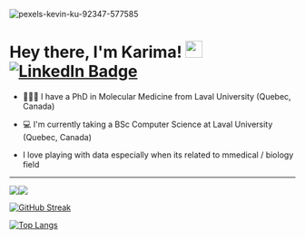 ![pexels-kevin-ku-92347-577585](https://github.com/user-attachments/assets/8e2b1bad-2a42-42b0-8af1-7ea5a6237213)
<img src="https://komarev.com/ghpvc/?username=KariHab&style=flat-square&color=blue" alt=""/>

<h1>
  Hey there, I'm Karima! <img src="https://media.giphy.com/media/hvRJCLFzcasrR4ia7z/giphy.gif" width="30px"/>
  <div id="badges">
  <a href="https://www.linkedin.com/in/karimahabbout/">
    <img src="https://img.shields.io/badge/LinkedIn-blue?style=for-the-badge&logo=linkedin&logoColor=white" alt="LinkedIn Badge"/>
  </a>
</div> 
</h1>



* 👩🏽‍🏫 I have a PhD in Molecular Medicine from Laval University (Quebec, Canada)

* 💻 I'm currently taking a BSc Computer Science at Laval University (Quebec, Canada)

* I love playing with data especially when its related to mmedical / biology field



------------------

<div style="display: flex; flex-direction: row;">
 <img class="img" src="http://github-profile-summary-cards.vercel.app/api/cards/profile-details?username=KariHab&theme=darcula" />
 <img class="img" src="https://github-readme-stats-git-masterrstaa-rickstaa.vercel.app/api/top-langs/?username=KariHab&theme=darcula"/>
</div>


[![GitHub Streak](http://github-readme-streak-stats.herokuapp.com?user=your-github-username&theme=dark&background=000000)](https://git.io/streak-stats)




[![Top Langs](https://github-readme-stats.vercel.app/api/top-langs/?username=KariHab&layout=compact&theme=vision-friendly-dark)](https://github.com/KariHab/github-readme-stats)
